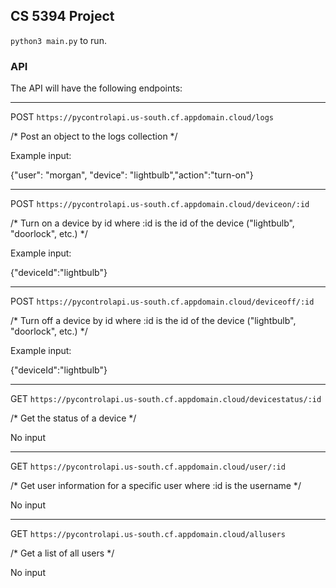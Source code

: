 ## CS 5394 Project

`python3 main.py` to run.

### API

The API will have the following endpoints:

---

POST `https://pycontrolapi.us-south.cf.appdomain.cloud/logs`

/* Post an object to the logs collection */

Example input:

{"user": "morgan", "device": "lightbulb","action":"turn-on"}

---
POST `https://pycontrolapi.us-south.cf.appdomain.cloud/deviceon/:id`

/* Turn on a device by id where :id is the id of the device ("lightbulb", "doorlock", etc.) */

Example input:

{"deviceId":"lightbulb"}

---
POST `https://pycontrolapi.us-south.cf.appdomain.cloud/deviceoff/:id`

/* Turn off a device by id where :id is the id of the device ("lightbulb", "doorlock", etc.) */

Example input:

{"deviceId":"lightbulb"}

---
GET `https://pycontrolapi.us-south.cf.appdomain.cloud/devicestatus/:id`

/* Get the status of a device */

No input

---
GET `https://pycontrolapi.us-south.cf.appdomain.cloud/user/:id`

/* Get user information for a specific user where :id is the username */

No input

---
GET `https://pycontrolapi.us-south.cf.appdomain.cloud/allusers`

/* Get a list of all users */

No input
